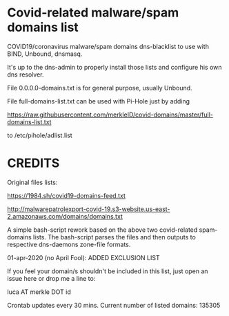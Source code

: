 # Covid-related malware/spam domains list

COVID19/coronavirus malware/spam domains dns-blacklist to use with BIND, Unbound, dnsmasq.

It's up to the dns-admin to properly install those lists and configure his own dns resolver.

File 0.0.0.0-domains.txt is for general purpose, usually Unbound.

File full-domains-list.txt can be used with Pi-Hole just by adding


https://raw.githubusercontent.com/merkleID/covid-domains/master/full-domains-list.txt


to /etc/pihole/adlist.list



# CREDITS

Original files lists:

https://1984.sh/covid19-domains-feed.txt

http://malwarepatrolexport-covid-19.s3-website.us-east-2.amazonaws.com/domains/domains.txt

A simple bash-script rework based on the above two covid-related spam-domains lists.
The bash-script parses the files and then outputs to respective dns-daemons zone-file formats.

01-apr-2020 (no April Fool): ADDED EXCLUSION LIST

If you feel your domain/s shouldn't be included in this list, just open an issue here or drop me a line to:


luca AT merkle DOT id 


Crontab updates every 30 mins.
Current number of listed domains: 135305

